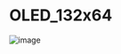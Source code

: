 # OLED_132x64
![image](https://github.com/Zamtaradze/OLED_132x64/assets/82896995/5af2500d-ae5c-4b3e-8b52-fdb041ee5208)

